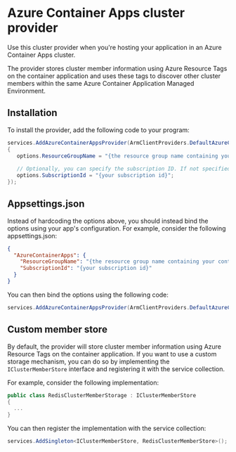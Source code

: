 # Azure Container Apps cluster provider

Use this cluster provider when you're hosting your application in an Azure Container Apps cluster.

The provider stores cluster member information using Azure Resource Tags on the container application and uses these tags to discover other cluster members within the same Azure Container Application Managed Environment.

## Installation

To install the provider, add the following code to your program:

```csharp
services.AddAzureContainerAppsProvider(ArmClientProviders.DefaultAzureCredential, options =>
{
   options.ResourceGroupName = "{the resource group name containing your container application}";
   
   // Optionally, you can specify the subscription ID. If not specified, the provider will use the default subscription.
   options.SubscriptionId = "{your subscription id}";
});
```

## Appsettings.json

Instead of hardcoding the options above, you should instead bind the options using your app's configuration.
For example, consider the following appsettings.json:

```json
{
  "AzureContainerApps": {
    "ResourceGroupName": "{the resource group name containing your container application}",
    "SubscriptionId": "{your subscription id}"
  }
}
```

You can then bind the options using the following code:

```csharp
services.AddAzureContainerAppsProvider(ArmClientProviders.DefaultAzureCredential, options => configuration.Bind("AzureContainerApps", options));
```

## Custom member store

By default, the provider will store cluster member information using Azure Resource Tags on the container application.
If you want to use a custom storage mechanism, you can do so by implementing the `IClusterMemberStore` interface and registering it with the service collection.

For example, consider the following implementation:

```csharp
public class RedisClusterMemberStorage : IClusterMemberStore
{
  ...
}
```

You can then register the implementation with the service collection:

```csharp
services.AddSingleton<IClusterMemberStore, RedisClusterMemberStore>();
```